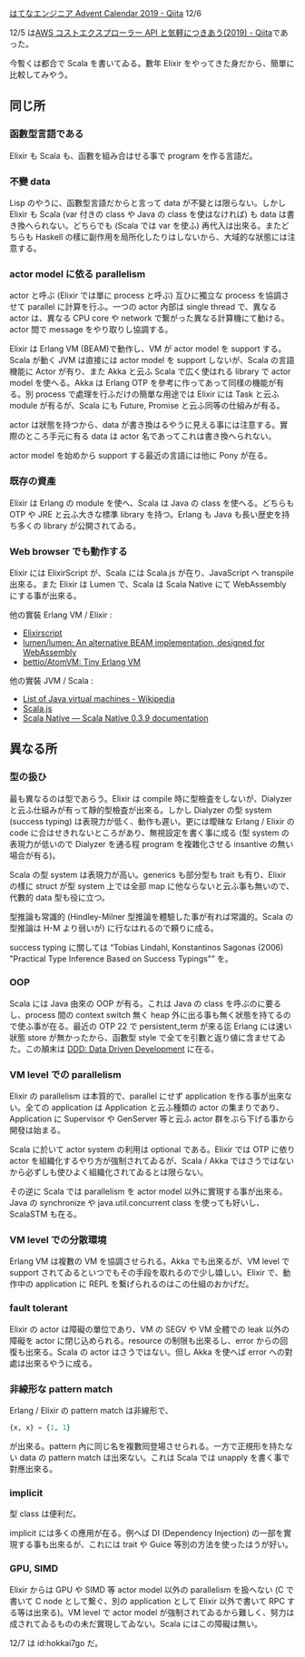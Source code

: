 <!--
{"id":"26006613476889014","title":"Elixir をやってきた者が Scala を暫くやってみて同じ所と違ふ所を舉げる","categories":["Programming","Elixir","Scala"],"draft":"no"}
-->

[はてなエンジニア Advent Calendar 2019 - Qiita](https://qiita.com/advent-calendar/2019/hatena) 12/6

12/5 は[AWS コストエクスプローラー API と気軽につきあう(2019) - Qiita](https://qiita.com/ma2saka/items/a59e03c53305e52b5477)であった。

今暫くは都合で Scala を書いてゐる。數年 Elixir をやってきた身だから、簡單に比較してみやう。

## 同じ所

### 函數型言語である

Elixir も Scala も、函數を組み合はせる事で program を作る言語だ。

### 不變 data

Lisp のやうに、函數型言語だからと言って data が不變とは限らない。しかし Elixir も Scala (var 付きの class や Java の class を使はなければ) も data は書き換へられない。どちらでも (Scala では var を使ふ) 再代入は出來る。またどちらも Haskell の樣に副作用を局所化したりはしないから、大域的な狀態には注意する。

### actor model に依る parallelism

actor と呼ぶ (Elixir では單に process と呼ぶ) 互ひに獨立な process を協調させて parallel に計算を行ふ。一つの actor 內部は single thread で、異なる actor は、異なる CPU core や network で繋がった異なる計算機にて動ける。actor 間で message をやり取りし協調する。

Elixir は Erlang VM (BEAM)で動作し、VM が actor model を support する。Scala が動く JVM は直接には actor model を support しないが、Scala の言語機能に Actor が有り、また Akka と云ふ Scala で広く使はれる library で actor model を使へる。Akka は Erlang OTP を參考に作ってあって同樣の機能が有る。別 process で處理を行ふだけの簡單な用途では Elixir には Task と云ふ module が有るが、Scala にも Future, Promise と云ふ同等の仕組みが有る。

actor は狀態を持つから、data が書き換はるやうに見える事には注意する。實際のところ手元に有る data は actor 名であってこれは書き換へられない。

actor model を始めから support する最近の言語には他に Pony が在る。

### 既存の資產

Elixir は Erlang の module を使へ、Scala は Java の class を使へる。どちらも OTP や JRE と云ふ大きな標準 library を持つ。Erlang も Java も長い歴史を持ち多くの library が公開されてゐる。

### Web browser でも動作する

Elixir には ElixirScript が、Scala には Scala.js が在り、JavaScript へ transpile 出來る。また Elixir は Lumen で、Scala は Scala Native にて WebAssembly にする事が出來る。

他の實裝 Erlang VM / Elixir :

- [Elixirscript](https://elixirscript.github.io/)
- [lumen/lumen: An alternative BEAM implementation, designed for WebAssembly](https://github.com/lumen/lumen)
- [bettio/AtomVM: Tiny Erlang VM](https://github.com/bettio/AtomVM)

他の實裝 JVM / Scala :

- [List of Java virtual machines - Wikipedia](https://en.wikipedia.org/wiki/List_of_Java_virtual_machines)
- [Scala.js](https://www.scala-js.org/)
- [Scala Native — Scala Native 0.3.9 documentation](https://scala-native.readthedocs.io/)

## 異なる所

### 型の扱ひ

最も異なるのは型であらう。Elixir は compile 時に型檢査をしないが、Dialyzer と云ふ仕組みが有って靜的型檢査が出來る。しかし Dialyzer の型 system (success typing) は表現力が低く、動作も遲い。更には曖昧な Erlang / Elixir の code に合はせきれないところがあり、無視設定を書く事に成る (型 system の表現力が低いので Dialyzer を通る程 program を複雜化させる insantive の無い場合が有る)。

Scala の型 system は表現力が高い。generics も部分型も trait も有り、Elixir の樣に struct が型 system 上では全部 map に他ならないと云ふ事も無いので、代數的 data 型も役に立つ。

型推論も常識的 (Hindley-Milner 型推論を體驗した事が有れば常識的。Scala の型推論は H-M より弱いが) に行なはれるので頼りに成る。

success typing に關しては <q>Tobias Lindahl, Konstantinos Sagonas (2006) "Practical Type Inference Based on Success Typings"</q> を。

### OOP

Scala には Java 由來の OOP が有る。これは Java の class を呼ぶのに要るし、process 間の context switch 無く heap 外に出る事も無く狀態を持てるので使ふ事が在る。最近の OTP 22 で persistent_term が來る迄 Erlang には速い狀態 store が無かったから、函數型 style で全てを引數と返り値に含ませてゐた。この顛末は [DDD: Data Driven Development](https://speakerdeck.com/ne_sachirou/ddd-data-driven-development) に在る。

<script async class="speakerdeck-embed" data-id="ac7e5f6e7fe14c3a862a4b567fad532a" data-ratio="1.77777777777778" src="//speakerdeck.com/assets/embed.js"></script>

### VM level での parallelism

Elixir の parallelism は本質的で、parallel にせず application を作る事が出來ない。全ての application は Application と云ふ種類の actor の集まりであり、Application に Supervisor や GenServer 等と云ふ actor 群をぶら下げる事から開發は始まる。

Scala に於いて actor system の利用は optional である。Elixir では OTP に依り actor を組織化するやり方が強制されてゐるが、Scala / Akka ではさうではないから必ずしも使ひよく組織化されてゐるとは限らない。

その逆に Scala では parallelism を actor model 以外に實現する事が出來る。Java の synchronize や java.util.concurrent class を使っても好いし、ScalaSTM も在る。

### VM level での分散環境

Erlang VM は複數の VM を協調させられる。Akka でも出來るが、VM level で support されてゐるといつでもその手段を取れるので少し嬉しい。Elixir で、動作中の application に REPL を繋げられるのはこの仕組のおかげだ。

### fault tolerant

Elixir の actor は障礙の單位であり、VM の SEGV や VM 全體での leak 以外の障礙を actor に閉じ込められる。resource の制限も出來るし、error からの回復も出來る。Scala の actor はさうではない。但し Akka を使へば error への對處は出來るやうに成る。

### 非線形な pattern match

Erlang / Elixir の pattern match は非線形で、

```elixir
{x, x} = {1, 1}
```

が出來る。pattern 內に同じ名を複數囘登場させられる。一方で正規形を持たない data の pattern match は出來ない。これは Scala では unapply を書く事で對應出來る。

### implicit

型 class は便利だ。

implicit には多くの應用が在る。例へば DI (Dependency Injection) の一部を實現する事も出來るが、これには trait や Guice 等別の方法を使ったはうが好い。

### GPU, SIMD

Elixir からは GPU や SIMD 等 actor model 以外の parallelism を扱へない (C で書いて C node として繋ぐ、別の application として Elixir 以外で書いて RPC する等は出來る)。VM level で actor model が強制されてゐるから難しく、努力は成されてゐるものの未だ實現してゐない。Scala にはこの障礙は無い。

12/7 は id:hokkai7go だ。
